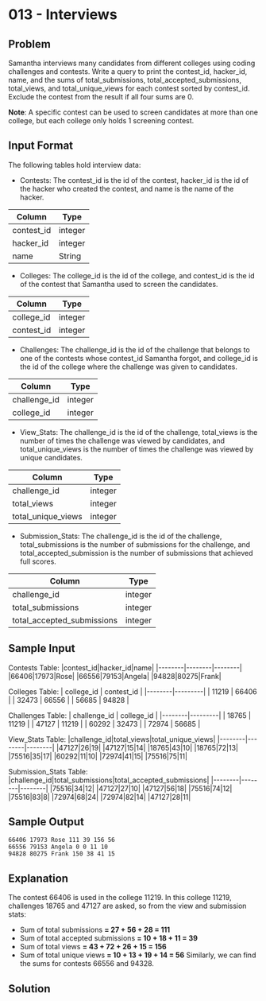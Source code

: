 # 013 - Interviews
## Problem

Samantha interviews many candidates from different colleges using coding challenges and contests. Write a query to print the contest_id, hacker_id, name, and the sums of total_submissions, 
total_accepted_submissions, total_views, and total_unique_views for each contest sorted by contest_id. Exclude the contest from the result if all four sums are 0.

**Note**: A specific contest can be used to screen candidates at more than one college, but each college only holds 1 screening contest.

## Input Format
The following tables hold interview data:
- Contests: The contest_id is the id of the contest, hacker_id is the id of the hacker who created the contest, and name is the name of the hacker.
  
| Column | Type    |
|--------|---------|
| contest_id | integer |
| hacker_id	| integer |
| name	| String |

- Colleges: The college_id is the id of the college, and contest_id is the id of the contest that Samantha used to screen the candidates.
  
| Column | Type    |
|--------|---------|
| college_id | integer |
| contest_id	| integer |

- Challenges: The challenge_id is the id of the challenge that belongs to one of the contests whose contest_id Samantha forgot, and college_id is the id of the college where the challenge was given to candidates.
  
| Column | Type    |
|--------|---------|
| challenge_id | integer |
| college_id	| integer |

- View_Stats: The challenge_id is the id of the challenge, total_views is the number of times the challenge was viewed by candidates, and total_unique_views is the number of times the challenge was viewed by
  unique candidates.
  
| Column | Type    |
|--------|---------|
| challenge_id | integer |
| total_views	| integer |
| total_unique_views	| integer |

- Submission_Stats: The challenge_id is the id of the challenge, total_submissions is the number of submissions for the challenge, and total_accepted_submission is the number of submissions that achieved full scores.
  
| Column | Type    |
|--------|---------|
| challenge_id | integer |
| total_submissions	| integer |
| total_accepted_submissions	| integer |

## Sample Input 

Contests Table:
|contest_id|hacker_id|name|
|--------|--------|--------|
|66406|17973|Rose|
|66556|79153|Angela|
|94828|80275|Frank|

Colleges Table:
| college_id | contest_id    |
|--------|---------|
| 11219 | 66406 |
| 32473	| 66556 |
| 56685	| 94828 |

Challenges Table:
| challenge_id | college_id    |
|--------|---------|
| 18765 | 11219 |
| 47127	| 11219 |
| 60292	| 32473 |
| 72974	| 56685 |

View_Stats Table:
|challenge_id|total_views|total_unique_views|
|--------|--------|--------|
|47127|26|19|
|47127|15|14|
|18765|43|10|
|18765|72|13|
|75516|35|17|
|60292|11|10|
|72974|41|15|
|75516|75|11|

Submission_Stats Table:
|challenge_id|total_submissions|total_accepted_submissions|
|--------|--------|--------|
|75516|34|12|
|47127|27|10|
|47127|56|18|
|75516|74|12|
|75516|83|8|
|72974|68|24|
|72974|82|14|
|47127|28|11|

## Sample Output 

```
66406 17973 Rose 111 39 156 56
66556 79153 Angela 0 0 11 10
94828 80275 Frank 150 38 41 15
```

## Explanation
The contest 66406 is used in the college 11219. In this college 11219, challenges 18765 and 47127 are asked, so from the view and submission stats:
- Sum of total submissions **= 27 + 56 + 28 = 111**
- Sum of total accepted submissions **= 10 + 18 + 11 = 39**
- Sum of total views **= 43 + 72 + 26 + 15 = 156**
- Sum of total unique views **= 10 + 13 + 19 + 14 = 56**
Similarly, we can find the sums for contests 66556 and 94328.

## Solution
```sql

```
